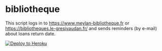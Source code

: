 # bibliotheque

This script logs in to https://www.meylan-bibliotheque.fr or https://bibliotheques.le-gresivaudan.fr/ and sends reminders (by e-mail) about loans return date.

[![Deploy to Heroku](https://www.herokucdn.com/deploy/button.png)](https://heroku.com/deploy)

